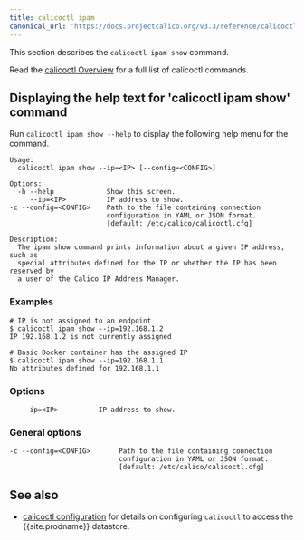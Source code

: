 ```yaml
---
title: calicoctl ipam
canonical_url: 'https://docs.projectcalico.org/v3.3/reference/calicoctl/commands/ipam/show'
---
```


This section describes the `calicoctl ipam show` command.

Read the [calicoctl Overview]({{site.baseurl}}/{{page.version}}/reference/calicoctl/) for a full list of calicoctl commands.

## Displaying the help text for 'calicoctl ipam show' command

Run `calicoctl ipam show --help` to display the following help menu for the
command.

```
Usage:
  calicoctl ipam show --ip=<IP> [--config=<CONFIG>]

Options:
  -h --help             Show this screen.
     --ip=<IP>          IP address to show.
-c --config=<CONFIG>    Path to the file containing connection
                        configuration in YAML or JSON format.
                        [default: /etc/calico/calicoctl.cfg]

Description:
  The ipam show command prints information about a given IP address, such as
  special attributes defined for the IP or whether the IP has been reserved by
  a user of the Calico IP Address Manager.
```

### Examples

```
# IP is not assigned to an endpoint
$ calicoctl ipam show --ip=192.168.1.2
IP 192.168.1.2 is not currently assigned

# Basic Docker container has the assigned IP
$ calicoctl ipam show --ip=192.168.1.1
No attributes defined for 192.168.1.1
```

### Options

```
   --ip=<IP>          IP address to show.
```

### General options

```
-c --config=<CONFIG>       Path to the file containing connection
                           configuration in YAML or JSON format.
                           [default: /etc/calico/calicoctl.cfg]
```

## See also

-  [calicoctl configuration]({{site.baseurl}}/{{page.version}}/reference/calicoctl/setup) for details on configuring `calicoctl` to access
   the {{site.prodname}} datastore.
